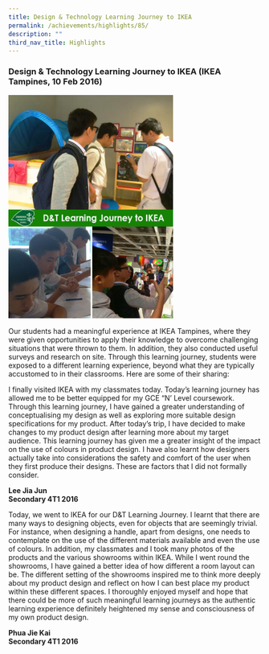```yaml
---
title: Design & Technology Learning Journey to IKEA
permalink: /achievements/highlights/85/
description: ""
third_nav_title: Highlights
---
```

### **Design & Technology Learning Journey to IKEA (IKEA Tampines, 10 Feb 2016)**

<img src="/images/ikea.jpg" style="width:65%">

Our students had a meaningful experience at IKEA Tampines, where they were given opportunities to apply their knowledge to overcome challenging situations that were thrown to them. In addition, they also conducted useful surveys and research on site. Through this learning journey, students were exposed to a different learning experience, beyond what they are typically accustomed to in their classrooms. Here are some of their sharing:

I finally visited IKEA with my classmates today. Today’s learning journey has allowed me to be better equipped for my GCE “N’ Level coursework. Through this learning journey, I have gained a greater understanding of conceptualising my design as well as exploring more suitable design specifications for my product. After today’s trip, I have decided to make changes to my product design after learning more about my target audience. This learning journey has given me a greater insight of the impact on the use of colours in product design. I have also learnt how designers actually take into considerations the safety and comfort of the user when they first produce their designs. These are factors that I did not formally consider.

**Lee Jia Jun<br>
Secondary 4T1 2016**

Today, we went to IKEA for our D&T Learning Journey. I learnt that there are many ways to designing objects, even for objects that are seemingly trivial. For instance, when designing a handle, apart from designs, one needs to contemplate on the use of the different materials available and even the use of colours. In addition, my classmates and I took many photos of the products and the various showrooms within IKEA. While I went round the showrooms, I have gained a better idea of how different a room layout can be. The different setting of the showrooms inspired me to think more deeply about my product design and reflect on how I can best place my product within these different spaces. I thoroughly enjoyed myself and hope that there could be more of such meaningful learning journeys as the authentic learning experience definitely heightened my sense and consciousness of my own product design.

**Phua Jie Kai<br>
Secondary 4T1 2016**